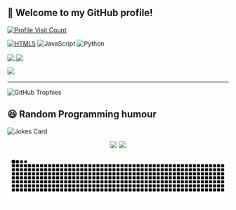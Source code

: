 ## 👀 Welcome to my GitHub profile!
[![Profile Visit Count](https://visitcount.itsvg.in/api?id=trollm8&label=Profile%20Views&pretty=false)](https://visitcount.itsvg.in)

[![HTML5](https://img.shields.io/badge/html5-%23E34F26.svg?style=for-the-badge&logo=html5&logoColor=white)](https://html.com)
![JavaScript](https://img.shields.io/badge/javascript-%23323330.svg?style=for-the-badge&logo=javascript&logoColor=%23F7DF1E)
![Python](https://img.shields.io/badge/python-3670A0?style=for-the-badge&logo=python&logoColor=ffdd54)


<a href="https://github.com/anuraghazra/github-readme-stats">
  <img height=200 align="center" src="https://github-readme-stats.vercel.app/api?username=trollm8&theme=cobalt" />
</a>
<a href="https://github.com/anuraghazra/convoychat">
  <img height=200 align="center" src="https://github-readme-stats.vercel.app/api/top-langs/?username=trollm8&theme=cobalt&layout=compact" />
</a>

![](https://github-readme-streak-stats.herokuapp.com?user=trollm8&theme=vue-dark)<br/>

***
![GitHub Trophies](https://github-profile-trophy.vercel.app/?username=trollm8&theme=onedark&no-frame=false&no-bg=false&margin-w=4)

## 😆 Random Programming humour
![Jokes Card](https://readme-jokes.vercel.app/api?hideBorder&theme=cobalt&qColor=%23944bcc&aColor=%23bbdb51)

<p align="center">
<img src="https://github.com/trollm8/trollm8-site/images/avatar.png"> <img src="https://github.com/trollm8/trollm8-site/images/avatar.png">
</p>

<p align="center">
<img src="https://github.com/VishwaGauravIn/VishwaGauravIn/blob/output/github-contribution-grid-snake.svg">
</p>

